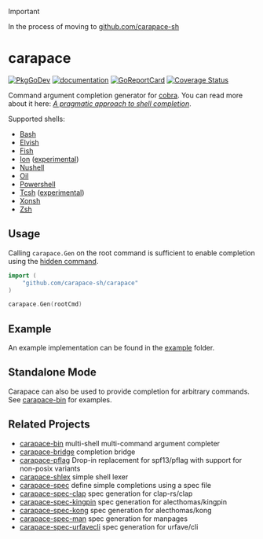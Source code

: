 > [!IMPORTANT]
> In the process of moving to [github.com/carapace-sh](https://github.com/carapace-sh)

# carapace

[![PkgGoDev](https://pkg.go.dev/badge/github.com/carapace-sh/carapace)](https://pkg.go.dev/github.com/carapace-sh/carapace)
[![documentation](https://img.shields.io/badge/&zwnj;-documentation-blue?logo=gitbook)](https://carapace-sh.github.io/carapace/)
[![GoReportCard](https://goreportcard.com/badge/github.com/carapace-sh/carapace)](https://goreportcard.com/report/github.com/carapace-sh/carapace)
[![Coverage Status](https://coveralls.io/repos/github/carapace-sh/carapace/badge.svg?branch=master)](https://coveralls.io/github/carapace-sh/carapace?branch=master)

Command argument completion generator for [cobra]. You can read more about it here: _[A pragmatic approach to shell completion](https://dev.to/rsteube/a-pragmatic-approach-to-shell-completion-4gp0)_.


Supported shells:
- [Bash](https://www.gnu.org/software/bash/)
- [Elvish](https://elv.sh/)
- [Fish](https://fishshell.com/)
- [Ion](https://doc.redox-os.org/ion-manual/) ([experimental](https://github.com/carapace-sh/carapace/issues/88))
- [Nushell](https://www.nushell.sh/)
- [Oil](http://www.oilshell.org/)
- [Powershell](https://microsoft.com/powershell)
- [Tcsh](https://www.tcsh.org/) ([experimental](https://github.com/carapace-sh/carapace-sh/issues/331))
- [Xonsh](https://xon.sh/)
- [Zsh](https://www.zsh.org/)

## Usage

Calling `carapace.Gen` on the root command is sufficient to enable completion using the [hidden command](https://carapace-sh.github.io/carapace/carapace/gen/hiddenSubcommand.html).

```go
import (
    "github.com/carapace-sh/carapace"
)

carapace.Gen(rootCmd)
```

## Example

An example implementation can be found in the [example](./example/) folder.


## Standalone Mode

Carapace can also be used to provide completion for arbitrary commands.
See [carapace-bin](https://github.com/carapace-sh/carapace-bin) for examples.

## Related Projects

- [carapace-bin](https://github.com/carapace-sh/carapace-bin) multi-shell multi-command argument completer
- [carapace-bridge](https://github.com/carapace-sh/carapace-bridge) completion bridge
- [carapace-pflag](https://github.com/carapace-sh/carapace-pflag) Drop-in replacement for spf13/pflag with support for non-posix variants
- [carapace-shlex](https://github.com/carapace-sh/carapace-shlex) simple shell lexer
- [carapace-spec](https://github.com/carapace-sh/carapace-spec) define simple completions using a spec file
- [carapace-spec-clap](https://github.com/carapace-sh/carapace-spec-clap) spec generation for clap-rs/clap
- [carapace-spec-kingpin](https://github.com/carapace-sh/carapace-spec-kingpin) spec generation for alecthomas/kingpin
- [carapace-spec-kong](https://github.com/carapace-sh/carapace-spec-kong) spec generation for alecthomas/kong
- [carapace-spec-man](https://github.com/carapace-sh/carapace-spec-man) spec generation for manpages
- [carapace-spec-urfavecli](https://github.com/carapace-sh/carapace-spec-urfavecli) spec generation for urfave/cli

[cobra]:https://github.com/spf13/cobra

